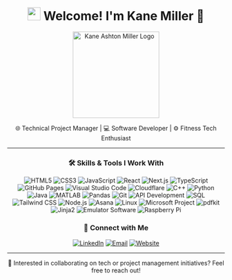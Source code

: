 <h1 align="center"><img src="https://emojis.slackmojis.com/emojis/images/1531849430/4246/blob-sunglasses.gif?1531849430" width="30"/> Welcome! I'm Kane Miller 👋</h1>

<p align="center">
  <img src="https://www.kmprojectsolutions.com/images/secondary-logo.png" alt="Kane Ashton Miller Logo" width="200"/>
</p>

<p align="center">🌐 Technical Project Manager | 💻 Software Developer | ⚙️ Fitness Tech Enthusiast</p>

---

<h3 align="center">🛠️ Skills & Tools I Work With</h3>
<p align="center">
  <img alt="HTML5" src="https://img.shields.io/badge/-HTML5-E34F26?style=flat-square&logo=html5&logoColor=white" />
  <img alt="CSS3" src="https://img.shields.io/badge/-CSS3-1572B6?style=flat-square&logo=css3&logoColor=white" />
  <img alt="JavaScript" src="https://img.shields.io/badge/-JavaScript-F7DF1E?style=flat-square&logo=javascript&logoColor=black" />
  <img alt="React" src="https://img.shields.io/badge/-React-61DAFB?style=flat-square&logo=react&logoColor=black" />
  <img alt="Next.js" src="https://img.shields.io/badge/-Next.js-000000?style=flat-square&logo=nextdotjs&logoColor=white" />
  <img alt="TypeScript" src="https://img.shields.io/badge/-TypeScript-3178C6?style=flat-square&logo=typescript&logoColor=white" />
  <img alt="GitHub Pages" src="https://img.shields.io/badge/-GitHub%20Pages-181717?style=flat-square&logo=github&logoColor=white" />
  <img alt="Visual Studio Code" src="https://img.shields.io/badge/-VS%20Code-007ACC?style=flat-square&logo=visual-studio-code&logoColor=white" />
  <img alt="Cloudflare" src="https://img.shields.io/badge/-Cloudflare-F38020?style=flat-square&logo=cloudflare&logoColor=white" />
  <img alt="C++" src="https://img.shields.io/badge/-C++-00599C?style=flat-square&logo=c%2B%2B&logoColor=white" />
  <img alt="Python" src="https://img.shields.io/badge/-Python-3776AB?style=flat-square&logo=python&logoColor=white" />
  <img alt="Java" src="https://img.shields.io/badge/-Java-007396?style=flat-square&logo=java&logoColor=white" />
  <img alt="MATLAB" src="https://img.shields.io/badge/-MATLAB-0076A8?style=flat-square&logo=mathworks&logoColor=white" />
  <img alt="Pandas" src="https://img.shields.io/badge/-Pandas-150458?style=flat-square&logo=pandas&logoColor=white" />
  <img alt="Git" src="https://img.shields.io/badge/-Git-F05032?style=flat-square&logo=git&logoColor=white" />
  <img alt="API Development" src="https://img.shields.io/badge/-API%20Development-009688?style=flat-square&logo=swagger&logoColor=white" />
  <img alt="SQL" src="https://img.shields.io/badge/-SQL-4479A1?style=flat-square&logo=postgresql&logoColor=white" />
  <img alt="Tailwind CSS" src="https://img.shields.io/badge/-Tailwind%20CSS-38B2AC?style=flat-square&logo=tailwind-css&logoColor=white" />
  <img alt="Node.js" src="https://img.shields.io/badge/-Node.js-339933?style=flat-square&logo=nodedotjs&logoColor=white" />
  <img alt="Asana" src="https://img.shields.io/badge/-Asana-F06A6A?style=flat-square&logo=asana&logoColor=white" />
  <img alt="Linux" src="https://img.shields.io/badge/-Linux-FCC624?style=flat-square&logo=linux&logoColor=black" />
  <img alt="Microsoft Project" src="https://img.shields.io/badge/-Microsoft%20Project-217346?style=flat-square&logo=microsoft-project&logoColor=white" />
  <img alt="pdfkit" src="https://img.shields.io/badge/-pdfkit-007ACC?style=flat-square&logo=python&logoColor=white" />
  <img alt="Jinja2" src="https://img.shields.io/badge/-Jinja2-FFA500?style=flat-square&logo=python&logoColor=white" />
  <img alt="Emulator Software" src="https://img.shields.io/badge/-Emulator%20Software-000000?style=flat-square&logo=gamepad&logoColor=white" />
  <img alt="Raspberry Pi" src="https://img.shields.io/badge/-Raspberry%20Pi-A22846?style=flat-square&logo=raspberry-pi&logoColor=white" />
</p>

<h3 align="center">🤝 Connect with Me</h3>
<p align="center">
  <a href="https://www.linkedin.com/in/kane-a-miller/" target="_blank"><img alt="LinkedIn" src="https://img.shields.io/badge/LinkedIn-%230077B5.svg?&style=for-the-badge&logo=linkedin&logoColor=white" /></a>
  <a href="mailto:kanemiller.pm@outlook.com" target="_blank"><img alt="Email" src="https://img.shields.io/badge/Email-D14836?style=for-the-badge&logo=gmail&logoColor=white" /></a>
  <a href="https://www.kmprojectsolutions.com" target="_blank"><img alt="Website" src="https://img.shields.io/badge/Website-000000?style=for-the-badge&logo=google-chrome&logoColor=white" /></a>
</p>

---

<p align="center">💬 Interested in collaborating on tech or project management initiatives? Feel free to reach out!</p>
